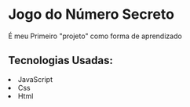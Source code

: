 <h1>Jogo do Número Secreto</h1>
<p>É meu Primeiro "projeto" como forma de aprendizado</p>
<h2>Tecnologias Usadas: </h2>
<li>JavaScript</li>
<li>Css</li>
<li>Html</li>